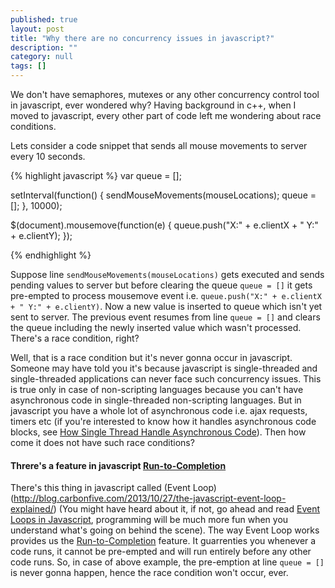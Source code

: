 ```yaml
---
published: true
layout: post
title: "Why there are no concurrency issues in javascript?"
description: ""
category: null
tags: []
---
```


We don't have semaphores, mutexes or any other concurrency control tool in javascript, ever wondered why? Having background in c++, when I moved to javascript, every other part of code left me wondering about race conditions.

Lets consider a code snippet that sends all mouse movements to server every 10 seconds.

{% highlight javascript %}
var queue = [];

setInterval(function() {
    sendMouseMovements(mouseLocations);
    queue = [];
}, 10000);

$(document).mousemove(function(e) {
    queue.push("X:" + e.clientX + " Y:" + e.clientY);
});

{% endhighlight %}

Suppose line `sendMouseMovements(mouseLocations)` gets executed and sends pending values to server but before clearing the queue `queue = []` it gets pre-empted to process mousemove event i.e. `queue.push("X:" + e.clientX + " Y:" + e.clientY)`. Now a new value is inserted to queue which isn't yet sent to server. The previous event resumes from line `queue = []` and clears the queue including the newly inserted value which wasn't processed. There's a race condition, right? 

Well, that is a race condition but it's never gonna occur in javascript. Someone may have told you it's because javascript is single-threaded and single-threaded applications can never face such concurrency issues. This is true only in case of non-scripting languages because you can't have asynchronous code in single-threaded non-scripting languages. But in javascript you have a whole lot of asynchronous code i.e. ajax requests, timers etc (if you're interested to know how it handles asynchronous code blocks, see [How Single Thread Handle Asynchronous Code](http://www.quora.com/How-does-a-single-thread-handle-asynchronous-code-in-JavaScript)). Then how come it does not have such race conditions?

#### Threre's a feature in javascript [Run-to-Completion](https://developer.mozilla.org/en-US/docs/Web/JavaScript/EventLoop#.22Run-to-completion.22)
There's this thing in javascript called (Event Loop)(http://blog.carbonfive.com/2013/10/27/the-javascript-event-loop-explained/) (You might have heard about it, if not, go ahead and read [Event Loops in Javascript](http://blog.carbonfive.com/2013/10/27/the-javascript-event-loop-explained/), programming will be much more fun when you understand what's going on behind the scene).
The way Event Loop works provides us the [Run-to-Completion](https://developer.mozilla.org/en-US/docs/Web/JavaScript/EventLoop#.22Run-to-completion.22) feature. It guarrenties you whenever a code runs, it cannot be pre-empted and will run entirely before any other code runs. So, in case of above example, the pre-emption at line `queue = []` is never gonna happen, hence the race condition won't occur, ever.
